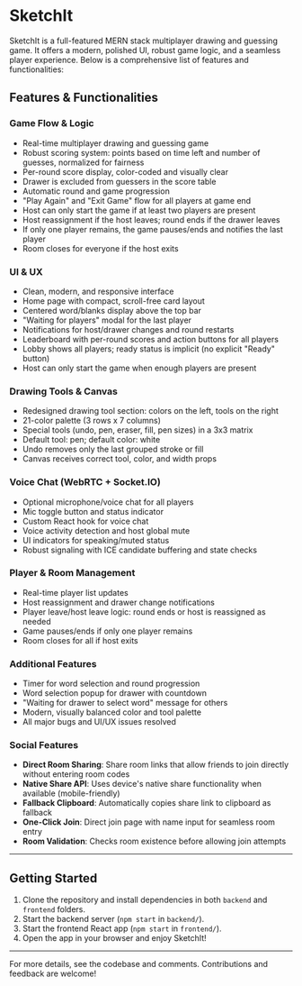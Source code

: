# SketchIt

SketchIt is a full-featured MERN stack multiplayer drawing and guessing game. It offers a modern, polished UI, robust game logic, and a seamless player experience. Below is a comprehensive list of features and functionalities:

## Features & Functionalities

### Game Flow & Logic
- Real-time multiplayer drawing and guessing game
- Robust scoring system: points based on time left and number of guesses, normalized for fairness
- Per-round score display, color-coded and visually clear
- Drawer is excluded from guessers in the score table
- Automatic round and game progression
- "Play Again" and "Exit Game" flow for all players at game end
- Host can only start the game if at least two players are present
- Host reassignment if the host leaves; round ends if the drawer leaves
- If only one player remains, the game pauses/ends and notifies the last player
- Room closes for everyone if the host exits

### UI & UX
- Clean, modern, and responsive interface
- Home page with compact, scroll-free card layout
- Centered word/blanks display above the top bar
- "Waiting for players" modal for the last player
- Notifications for host/drawer changes and round restarts
- Leaderboard with per-round scores and action buttons for all players
- Lobby shows all players; ready status is implicit (no explicit "Ready" button)
- Host can only start the game when enough players are present

### Drawing Tools & Canvas
- Redesigned drawing tool section: colors on the left, tools on the right
- 21-color palette (3 rows x 7 columns)
- Special tools (undo, pen, eraser, fill, pen sizes) in a 3x3 matrix
- Default tool: pen; default color: white
- Undo removes only the last grouped stroke or fill
- Canvas receives correct tool, color, and width props

### Voice Chat (WebRTC + Socket.IO)
- Optional microphone/voice chat for all players
- Mic toggle button and status indicator
- Custom React hook for voice chat
- Voice activity detection and host global mute
- UI indicators for speaking/muted status
- Robust signaling with ICE candidate buffering and state checks

### Player & Room Management
- Real-time player list updates
- Host reassignment and drawer change notifications
- Player leave/host leave logic: round ends or host is reassigned as needed
- Game pauses/ends if only one player remains
- Room closes for all if host exits

### Additional Features
- Timer for word selection and round progression
- Word selection popup for drawer with countdown
- "Waiting for drawer to select word" message for others
- Modern, visually balanced color and tool palette
- All major bugs and UI/UX issues resolved

### Social Features
- **Direct Room Sharing**: Share room links that allow friends to join directly without entering room codes
- **Native Share API**: Uses device's native share functionality when available (mobile-friendly)
- **Fallback Clipboard**: Automatically copies share link to clipboard as fallback
- **One-Click Join**: Direct join page with name input for seamless room entry
- **Room Validation**: Checks room existence before allowing join attempts

---

## Getting Started

1. Clone the repository and install dependencies in both `backend` and `frontend` folders.
2. Start the backend server (`npm start` in `backend/`).
3. Start the frontend React app (`npm start` in `frontend/`).
4. Open the app in your browser and enjoy SketchIt!

---

For more details, see the codebase and comments. Contributions and feedback are welcome! 